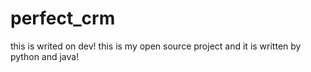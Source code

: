 # perfect_crm
this is writed on dev!
this is my open source project and it is written by python and java!


